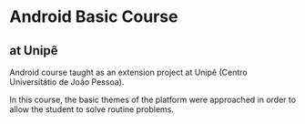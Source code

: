 # Android Basic Course
## at Unipê

Android course taught as an extension project at Unipê (Centro Universitátio de João Pessoa).

In this course, the basic themes of the platform were approached in order to allow the student to solve routine problems.
